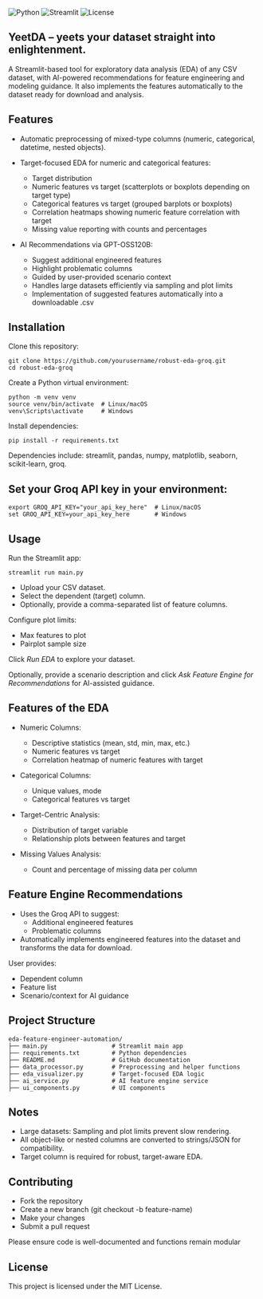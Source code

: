 ![Python](https://img.shields.io/badge/python-3.11-blue)
![Streamlit](https://img.shields.io/badge/streamlit-1.30-orange)
![License](https://img.shields.io/badge/license-MIT-green)

## YeetDA – yeets your dataset straight into enlightenment.
A Streamlit-based tool for exploratory data analysis (EDA) of any CSV dataset, with AI-powered recommendations for feature engineering and modeling guidance. It also implements the features automatically to the dataset ready for download and analysis.

## Features
* Automatic preprocessing of mixed-type columns (numeric, categorical, datetime, nested objects).
* Target-focused EDA for numeric and categorical features:
    * Target distribution
    * Numeric features vs target (scatterplots or boxplots depending on target type)
    * Categorical features vs target (grouped barplots or boxplots)
    * Correlation heatmaps showing numeric feature correlation with target
    * Missing value reporting with counts and percentages

* AI Recommendations via GPT-OSS120B:
    * Suggest additional engineered features
    * Highlight problematic columns
    * Guided by user-provided scenario context
    * Handles large datasets efficiently via sampling and plot limits
    * Implementation of suggested features automatically into a downloadable .csv

## Installation

Clone this repository:
```
git clone https://github.com/yourusername/robust-eda-groq.git
cd robust-eda-groq
```

Create a Python virtual environment:
```
python -m venv venv
source venv/bin/activate  # Linux/macOS
venv\Scripts\activate     # Windows
```

Install dependencies:
```
pip install -r requirements.txt
```

Dependencies include: streamlit, pandas, numpy, matplotlib, seaborn, scikit-learn, groq.

## Set your Groq API key in your environment:
```
export GROQ_API_KEY="your_api_key_here"  # Linux/macOS
set GROQ_API_KEY=your_api_key_here       # Windows
```
## Usage

Run the Streamlit app:
```
streamlit run main.py
```
* Upload your CSV dataset.
* Select the dependent (target) column.
* Optionally, provide a comma-separated list of feature columns.

Configure plot limits:
* Max features to plot
* Pairplot sample size

Click *Run EDA* to explore your dataset.

Optionally, provide a scenario description and click *Ask Feature Engine for Recommendations* for AI-assisted guidance.

## Features of the EDA

* Numeric Columns:
    * Descriptive statistics (mean, std, min, max, etc.)
    * Numeric features vs target
    * Correlation heatmap of numeric features with target

* Categorical Columns:
    * Unique values, mode
    * Categorical features vs target

* Target-Centric Analysis:
    * Distribution of target variable
    * Relationship plots between features and target

* Missing Values Analysis:
    * Count and percentage of missing data per column

## Feature Engine Recommendations

* Uses the Groq API to suggest:
   * Additional engineered features
   * Problematic columns
* Automatically implements engineered features into the dataset and transforms the data for download.

User provides:
* Dependent column
* Feature list
* Scenario/context for AI guidance

## Project Structure
```
eda-feature-engineer-automation/
├── main.py                  # Streamlit main app
├── requirements.txt         # Python dependencies
├── README.md                # GitHub documentation
├── data_processor.py        # Preprocessing and helper functions
├── eda_visualizer.py        # Target-focused EDA logic
├── ai_service.py            # AI feature engine service
├── ui_components.py         # UI components
```

## Notes
* Large datasets: Sampling and plot limits prevent slow rendering.
* All object-like or nested columns are converted to strings/JSON for compatibility.
* Target column is required for robust, target-aware EDA.

## Contributing
* Fork the repository
* Create a new branch (git checkout -b feature-name)
* Make your changes
* Submit a pull request

Please ensure code is well-documented and functions remain modular

## License
This project is licensed under the MIT License.
